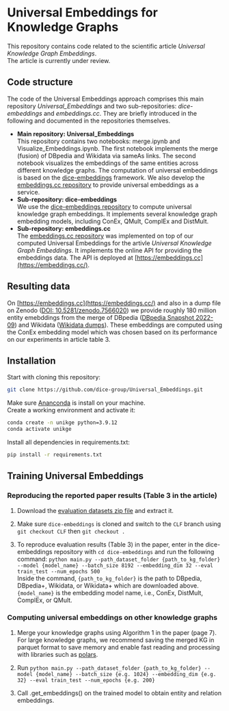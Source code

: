 # Universal Embeddings for Knowledge Graphs

This repository contains code related to the scientific article *Universal Knowledge Graph Embeddings*.  
The article is currently under review.

## Code structure

The code of the Universal Embeddings approach comprises this main repository *Universal_Embeddings* and two sub-repositories: *dice-embeddings* and *embeddings.cc*. They are briefly introduced in the following and documented in the repositories themselves.

* **Main repository: Universal_Embeddings**  
This repository contains two notebooks: merge.ipynb and Visualize_Embeddings.ipynb. The first notebook implements the merge (fusion) of DBpedia and Wikidata via sameAs links. The second notebook visualizes the embeddings of the same entities across different knowledge graphs.
The computation of universal embeddings is based on the [dice-embeddings](https://github.com/dice-group/dice-embeddings) framework. We also develop the [embeddings.cc repository](https://github.com/dice-group/embeddings.cc) to provide universal embeddings as a service. 
* **Sub-repository: dice-embeddings**  
We use the [dice-embeddings repository](https://github.com/dice-group/dice-embeddings) to compute universal knowledge graph embeddings. It implements several knowledge graph embedding models, including ConEx, QMult, ComplEx and DistMult.
* **Sub-repository: embeddings.cc**  
The [embeddings.cc repository](https://github.com/dice-group/embeddings.cc) was implemented on top of our computed Universal Embeddings for the artivle *Universal Knowledge Graph Embeddings*. It implements the online API for providing the embeddings data. The API is deployed at [https://embeddings.cc](https://embeddings.cc/). 

## Resulting data

On [https://embeddings.cc](https://embeddings.cc/) and also in a dump file on Zenodo ([DOI: 10.5281/zenodo.7566020](https://doi.org/10.5281/zenodo.7566020)) we provide roughly 180 million entity emebddings from the merge of DBpedia ([DBpedia Snapshot 2022-09](https://www.dbpedia.org/blog/dbpedia-snapshot-2022-09-release/)) and Wikidata ([Wikidata dumps](https://dumps.wikimedia.org/wikidatawiki/)). These embeddings are computed using the ConEx embedding model which was chosen based on its performance on our experiments in article table 3.

## Installation

Start with cloning this repository:

```bash
git clone https://github.com/dice-group/Universal_Embeddings.git
```

Make sure [Ananconda](https://www.anaconda.com/) is install on your machine.  
Create a working environment and activate it:
```bash
conda create -n unikge python=3.9.12
conda activate unikge
```

Install all dependencies in requirements.txt:

```bash
pip install -r requirements.txt
```


## Training Universal Embeddings

### Reproducing the reported paper results (Table 3 in the article)

1. Download the [evaluation datasets zip file](https://hobbitdata.informatik.uni-leipzig.de/UniKGE/splits.zip)  and extract it.

2. Make sure `dice-embeddings` is cloned and switch to the `CLF` branch using `git checkout CLF` then `git checkout .`

3. To reproduce evaluation results (Table 3) in the paper, enter in the dice-embeddings repository with `cd dice-embeddings` and run the following command:
`` python main.py --path_dataset_folder {path_to_kg_folder} --model {model_name} --batch_size 8192 --embedding_dim 32 --eval train_test --num_epochs 500 ``  
Inside the command, ``{path_to_kg_folder}`` is the path to DBpedia, DBpedia+, Wikidata, or Wikidata+ which are downloaded above. ``{model_name}`` is the embedding model name, i.e., ConEx, DistMult, ComplEx, or QMult.


### Computing universal embeddings on other knowledge graphs

1. Merge your knowledge graphs using Algorithm 1 in the paper (page 7). For large knowledge graphs, we recommend saving the merged KG in parquet format to save memory and enable fast reading and processing with libraries such as [polars](https://pypi.org/project/polars/).

2. Run `` python main.py --path_dataset_folder {path_to_kg_folder} --model {model_name} --batch_size {e.g. 1024} --embedding_dim {e.g. 32} --eval train_test --num_epochs {e.g. 200} ``

3. Call .get_embeddings() on the trained model to obtain entity and relation embeddings.






